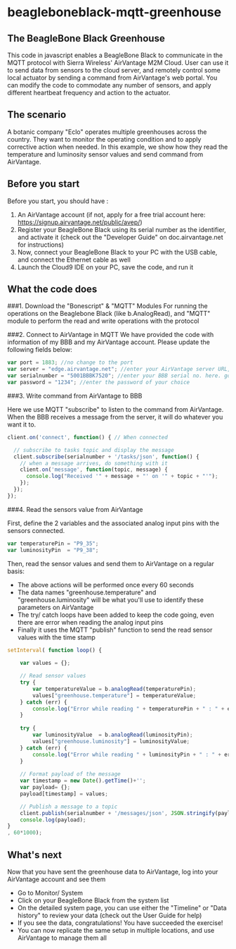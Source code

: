 beagleboneblack-mqtt-greenhouse
===============================

The BeagleBone Black Greenhouse
----------------------------------------
This code in javascript enables a BeagleBone Black to communicate in the MQTT protocol with Sierra Wireless' AirVantage M2M Cloud.
User can use it to send data from sensors to the cloud server, and remotely control some local actuator by sending a command from AirVantage's web portal.
You can modify the code to commodate any number of sensors, and apply different heartbeat frequency and action to the actuator.


The scenario
----------------------
A botanic company "Eclo" operates multiple greenhouses across the country. They want to monitor the operating condition and to apply corrective action when needed.
In this example, we show how they read the temperature and luminosity sensor values and send command from AirVantage.


Before you start
-------------------------
Before you start, you should have :
1. An AirVantage account (if not, apply for a free trial account here: https://signup.airvantage.net/public/avep/)
2. Register your BeagleBone Black using its serial number as the identifier, and activate it (check out the "Developer Guide" on doc.airvantage.net for instructions)
3. Now, connect your BeagleBone Black to your PC with the USB cable, and connect the Ethernet cable as well
4. Launch the Cloud9 IDE on your PC, save the code, and run it


What the code does
---------------------
###1. Download the "Bonescript" & "MQTT" Modules
For running the operations on the Beaglebone Black (like b.AnalogRead), and "MQTT" module to perform the read and write operations with the protocol

###2. Connect to AirVantage in MQTT
We have provided the code with information of my BBB and my AirVantage account. Please update the following fields below:

```javascript
var port = 1883; //no change to the port
var server = "edge.airvantage.net"; //enter your AirVantage server URL, it should be either "na.airvantage.net" or "eu.airvantage.net"
var serialnumber = "5001BBBK7520"; //enter your BBB serial no. here. go to url: http://192.168.7.2/Support/BoneScript/getPlatform/, run it, and note down the serial no.
var password = "1234"; //enter the password of your choice
```

###3. Write command from AirVantage to BBB

Here we use MQTT "subscribe" to listen to the command from AirVantage. When the BBB receives a message from the server, it will do whatever you want it to.

```javascript
client.on('connect', function() { // When connected

  // subscribe to tasks topic and display the message
  client.subscribe(serialnumber + '/tasks/json', function() {
    // when a message arrives, do something with it
    client.on('message', function(topic, message) {
      console.log("Received '" + message + "' on '" + topic + "'");
    });
  });
});
```
 
###4. Read the sensors value from AirVantage

First, define the 2 variables and the associated analog input pins with the sensors connected.

```javascript
var temperaturePin = "P9_35";
var luminosityPin  = "P9_38";
```

Then, read the sensor values and send them to AirVantage on a regular basis:
* The above actions will be performed once every 60 seconds
* The data names "greenhouse.temperature" and "greenhouse.luminosity" will be what you'll use to identify these parameters on AirVantage
* The try/ catch loops have been added to keep the code going, even there are error when reading the analog input pins
* Finally it uses the MQTT "publish" function to send the read sensor values with the time stamp 

```javascript
setInterval( function loop() {
    
    var values = {};

    // Read sensor values
    try {
        var temperatureValue = b.analogRead(temperaturePin);
        values["greenhouse.temperature"] = temperatureValue;
    } catch (err) {
        console.log("Error while reading " + temperaturePin + " : " + err);
    }
    
    try {
        var luminosityValue  = b.analogRead(luminosityPin);
        values["greenhouse.luminosity"] = luminosityValue;
    } catch (err) {
        console.log("Error while reading " + luminosityPin + " : " + err);
    }
    
    // Format payload of the message
    var timestamp = new Date().getTime()+'';
    var payload= {};
    payload[timestamp] = values;

    // Publish a message to a topic
    client.publish(serialnumber + '/messages/json', JSON.stringify(payload));
    console.log(payload);
}
, 60*1000);
```

What's next
----------------------
Now that you have sent the greenhouse data to AirVantage, log into your AirVantage account and see them
* Go to Monitor/ System
* Click on your BeagleBone Black from the system list
* On the detailed system page, you can use either the "Timeline" or "Data history" to review your data (check out the User Guide for help)
* If you see the data, congratulations! You have succeeded the exercise!
* You can now replicate the same setup in multiple locations, and use AirVantage to manage them all